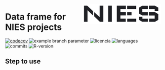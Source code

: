 <a href="https://www.nies.futbol/"><img
src="https://github.com/nepito/world_cup_semis/blob/develop/img/logo.jpeg" align="right" width="256"
/></a>

# Data frame for NIES projects
[![codecov](https://codecov.io/gh/niesfutbol/niesframe/graph/badge.svg?token=ecVaSt6Fz8)](https://codecov.io/gh/niesfutbol/niesframe)
![example branch
parameter](https://github.com/niesfutbol/niesframe/actions/workflows/actions.yml/badge.svg)
![licencia](https://img.shields.io/github/license/niesfutbol/niesframe)
![languages](https://img.shields.io/github/languages/top/niesfutbol/niesframe)
![commits](https://img.shields.io/github/commit-activity/y/niesfutbol/niesframe)
![R-version](https://img.shields.io/github/r-package/v/niesfutbol/niesframe)

## Step to use

